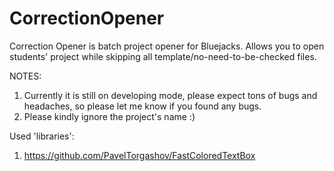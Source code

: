 # CorrectionOpener
Correction Opener is batch project opener for Bluejacks. 
Allows you to open students' project while skipping all template/no-need-to-be-checked files. 

NOTES:
1. Currently it is still on developing mode, please expect tons of bugs and headaches, so please let me know if you found any bugs.
2. Please kindly ignore the project's name :)

Used 'libraries':
1. https://github.com/PavelTorgashov/FastColoredTextBox
